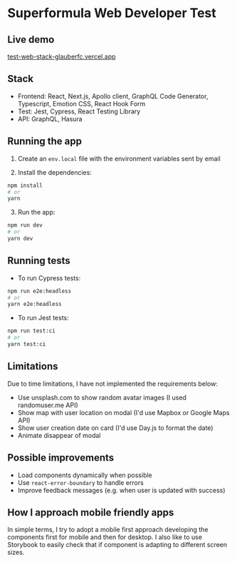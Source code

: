 # Superformula Web Developer Test

## Live demo
[test-web-stack-glauberfc.vercel.app](http://test-web-stack-glauberfc.vercel.app/)

## Stack
- Frontend: React, Next.js, Apollo client, GraphQL Code Generator, Typescript, Emotion CSS, React Hook Form
- Test: Jest, Cypress, React Testing Library
- API: GraphQL, Hasura

## Running the app
1. Create an `env.local` file with the environment variables sent by email

2. Install the dependencies:
```bash
npm install
# or
yarn
```

3. Run the app:
```bash
npm run dev
# or
yarn dev
```

## Running tests
- To run Cypress tests:
```bash
npm run e2e:headless
# or
yarn e2e:headless
```

- To run Jest tests:
```bash
npm run test:ci
# or
yarn test:ci
```


## Limitations
Due to time limitations, I have not implemented the requirements below:
- Use unsplash.com to show random avatar images (I used randomuser.me API)
- Show map with user location on modal (I'd use Mapbox or Google Maps API)
- Show user creation date on card (I'd use Day.js to format the date)
- Animate disappear of modal


## Possible improvements
- Load components dynamically when possible
- Use `react-error-boundary` to handle errors
- Improve feedback messages (e.g. when user is updated with success)

## How I approach mobile friendly apps
In simple terms, I try to adopt a mobile first approach developing the components first for mobile and then for desktop. I also like to use Storybook to easily check that if component is adapting to different screen sizes.
